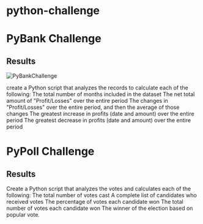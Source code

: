 # python-challenge

# PyBank Challenge



## Results
![PyBankChallenge](https://user-images.githubusercontent.com/75756974/177266151-6a4d40e0-1e56-4ca3-90de-d44d91e2c3c3.gif)

create a Python script that analyzes the records to calculate each of the following:
The total number of months included in the dataset
The net total amount of "Profit/Losses" over the entire period
The changes in "Profit/Losses" over the entire period, and then the average of those changes
The greatest increase in profits (date and amount) over the entire period
The greatest decrease in profits (date and amount) over the entire period

# PyPoll Challenge
## Results



Create a Python script that analyzes the votes and calculates each of the following:
The total number of votes cast
A complete list of candidates who received votes
The percentage of votes each candidate won
The total number of votes each candidate won
The winner of the election based on popular vote.

